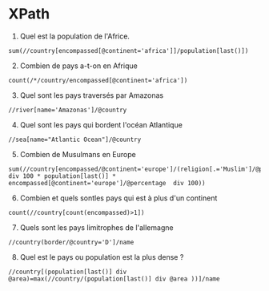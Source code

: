 # XPath
1) Quel est la population de l'Africe.
```
sum(//country[encompassed[@continent='africa']]/population[last()])
````
2) Combien de pays a-t-on en Afrique
```
count(/*/country/encompassed[@continent='africa'])
```
3) Quel sont les pays traversés par Amazonas 
```
//river[name='Amazonas']/@country
```
4) Quel sont les pays qui bordent l'océan Atlantique
```
//sea[name="Atlantic Ocean"]/@country
```
5) Combien de Musulmans en Europe
```
sum(//country[encompassed/@continent='europe']/(religion[.='Muslim']/@percentage  div 100 * population[last()] * encompassed[@continent='europe']/@percentage  div 100))
```
6) Combien et quels sontles pays qui est à plus d'un continent
```
count(//country[count(encompassed)>1])
```
7) Quels sont les pays limitrophes de l'allemagne
```
//country(border/@country='D']/name
```

8) Quel est le pays ou population est la plus dense ?
```
//country[(population[last()] div @area)=max(//country/(population[last()] div @area ))]/name
```
